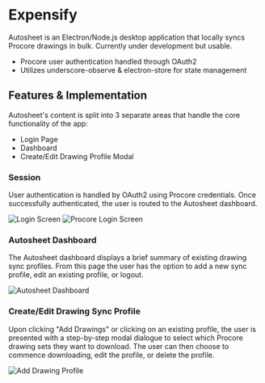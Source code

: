 # Expensify

Autosheet is an Electron/Node.js desktop application that locally syncs Procore drawings in bulk. Currently under development but usable.

  - Procore user authentication handled through OAuth2
  - Utilizes underscore-observe & electron-store for state management

## Features & Implementation

Autosheet's content is split into 3 separate areas that handle the core functionality of the app:
* Login Page
* Dashboard
* Create/Edit Drawing Profile Modal

### Session

User authentication is handled by OAuth2 using Procore credentials. Once successfully authenticated, the user is routed to the Autosheet dashboard.

![Login Screen](https://i.imgur.com/Q422ou5.jpg)
![Procore Login Screen](https://i.imgur.com/JRyJ9cR.jpg)

### Autosheet Dashboard

The Autosheet dashboard displays a brief summary of existing drawing sync profiles. From this page the user has the option to add a new sync profile, edit an existing profile, or logout. 

![Autosheet Dashboard](https://i.imgur.com/DSEkF6O.jpg)

### Create/Edit Drawing Sync Profile

Upon clicking "Add Drawings" or clicking on an existing profile, the user is presented with a step-by-step modal dialogue to select which Procore drawing sets they want to download. The user can then choose to commence downloading, edit the profile, or delete the profile.

![Add Drawing Profile](https://i.imgur.com/5eb5pA1.jpg)
